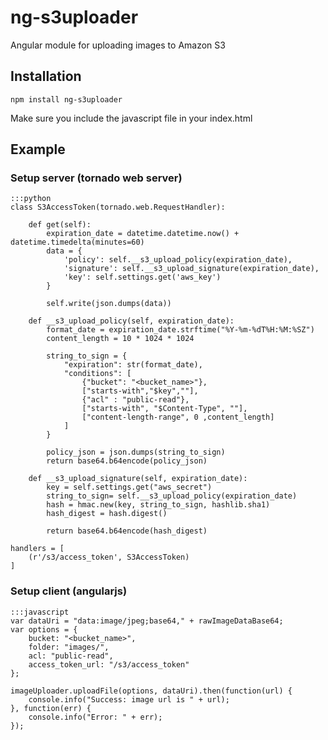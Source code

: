# ng-s3uploader

Angular module for uploading images to Amazon S3

## Installation

	npm install ng-s3uploader

Make sure you include the javascript file in your index.html

## Example

### Setup server (tornado web server)

	:::python
	class S3AccessToken(tornado.web.RequestHandler):

		def get(self):
			expiration_date = datetime.datetime.now() + datetime.timedelta(minutes=60)
			data = {
				'policy': self.__s3_upload_policy(expiration_date),
				'signature': self.__s3_upload_signature(expiration_date),
				'key': self.settings.get('aws_key')
			}

			self.write(json.dumps(data))

		def __s3_upload_policy(self, expiration_date):
			format_date = expiration_date.strftime("%Y-%m-%dT%H:%M:%SZ")
			content_length = 10 * 1024 * 1024

			string_to_sign = {
				"expiration": str(format_date),
				"conditions": [
					{"bucket": "<bucket_name>"},
					["starts-with","$key",""],
					{"acl" : "public-read"},
					["starts-with", "$Content-Type", ""],
					["content-length-range", 0 ,content_length]
				]
			}

			policy_json = json.dumps(string_to_sign)
			return base64.b64encode(policy_json)

		def __s3_upload_signature(self, expiration_date):
			key = self.settings.get("aws_secret")
			string_to_sign= self.__s3_upload_policy(expiration_date)
			hash = hmac.new(key, string_to_sign, hashlib.sha1)
			hash_digest = hash.digest()

			return base64.b64encode(hash_digest)

	handlers = [
		(r'/s3/access_token', S3AccessToken)
	]

### Setup client (angularjs)

	:::javascript
	var dataUri = "data:image/jpeg;base64," + rawImageDataBase64;
	var options = {
		bucket: "<bucket_name>",
		folder: "images/",
		acl: "public-read",
		access_token_url: "/s3/access_token"
	};

	imageUploader.uploadFile(options, dataUri).then(function(url) {
		console.info("Success: image url is " + url);
	}, function(err) {
		console.info("Error: " + err);
	});
